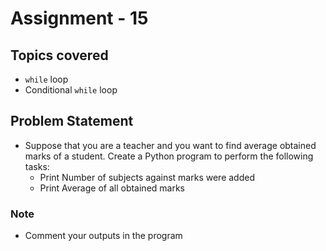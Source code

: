 # Assignment - 15

## Topics covered

- `while` loop
- Conditional `while` loop


## Problem Statement

- Suppose that you are a teacher and you want to find average obtained marks of a student. Create a Python program to perform the following tasks:
  - Print Number of subjects against marks were added
  - Print Average of all obtained marks

### Note

- Comment your outputs in the program

